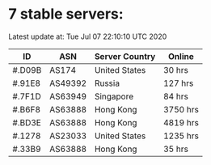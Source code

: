 # 7 stable servers:

Latest update at: Tue Jul 07 22:10:10 UTC 2020

| ID | ASN | Server Country | Online |
| -- | --- | -------------- | ------ |
| #.D09B | AS174 | United States | 30 hrs |
| #.91E8 | AS49392 | Russia | 127 hrs |
| #.7F1D | AS63949 | Singapore | 84 hrs |
| #.B6F8 | AS63888 | Hong Kong | 3750 hrs |
| #.BD3E | AS63888 | Hong Kong | 4819 hrs |
| #.1278 | AS23033 | United States | 1235 hrs |
| #.33B9 | AS63888 | Hong Kong | 35 hrs |

